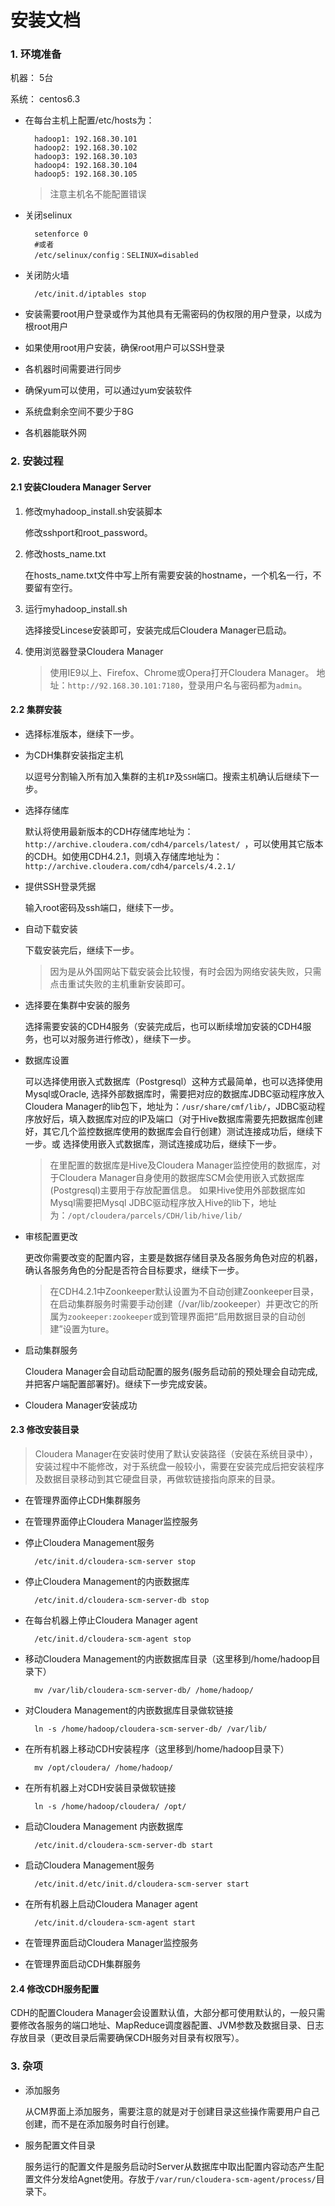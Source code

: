 # 安装文档 #

### 1. 环境准备 ###

机器：   5台

系统：   centos6.3
   
- 在每台主机上配置/etc/hosts为：

        hadoop1: 192.168.30.101
        hadoop2: 192.168.30.102
        hadoop3: 192.168.30.103
        hadoop4: 192.168.30.104
        hadoop5: 192.168.30.105

    > 注意主机名不能配置错误

- 关闭selinux
    
        setenforce 0
        #或者
        /etc/selinux/config：SELINUX=disabled    
- 关闭防火墙
    
        /etc/init.d/iptables stop

- 安装需要root用户登录或作为其他具有无需密码的伪权限的用户登录，以成为根root用户

- 如果使用root用户安装，确保root用户可以SSH登录

- 各机器时间需要进行同步

- 确保yum可以使用，可以通过yum安装软件

- 系统盘剩余空间不要少于8G

- 各机器能联外网

### 2. 安装过程 ###

#### 2.1 安装Cloudera Manager Server

1. 修改myhadoop_install.sh安装脚本

    修改sshport和root_password。

2. 修改hosts_name.txt
    
    在hosts_name.txt文件中写上所有需要安装的hostname，一个机名一行，不要留有空行。

3. 运行myhadoop_install.sh

    选择接受Lincese安装即可，安装完成后Cloudera Manager已启动。

5. 使用浏览器登录Cloudera Manager
    
    > 使用IE9以上、Firefox、Chrome或Opera打开Cloudera Manager。 地址：`http://92.168.30.101:7180`，登录用户名与密码都为`admin`。

#### 2.2 集群安装

- 选择标准版本，继续下一步。

- 为CDH集群安装指定主机
    
    以逗号分割输入所有加入集群的主机`IP`及`SSH`端口。搜索主机确认后继续下一步。

- 选择存储库
        
    默认将使用最新版本的CDH存储库地址为：`http://archive.cloudera.com/cdh4/parcels/latest/ `，可以使用其它版本的CDH。如使用CDH4.2.1，则填入存储库地址为：`http://archive.cloudera.com/cdh4/parcels/4.2.1/ `
- 提供SSH登录凭据

    输入root密码及ssh端口，继续下一步。
- 自动下载安装

    下载安装完后，继续下一步。
    > 因为是从外国网站下载安装会比较慢，有时会因为网络安装失败，只需点击重试失败的主机重新安装即可。

- 选择要在集群中安装的服务

    选择需要安装的CDH4服务（安装完成后，也可以断续增加安装的CDH4服务，也可以对服务进行修改），继续下一步。

- 数据库设置
    
    可以选择使用嵌入式数据库（Postgresql）这种方式最简单，也可以选择使用Mysql或Oracle, 选择外部数据库时，需要把对应的数据库JDBC驱动程序放入Cloudera Manager的lib包下，地址为：`/usr/share/cmf/lib/`，JDBC驱动程序放好后，填入数据库对应的IP及端口（对于Hive数据库需要先把数据库创建好，其它几个监控数据库使用的数据库会自行创建）测试连接成功后，继续下一步。或
    选择使用嵌入式数据库，测试连接成功后，继续下一步。

    > 在里配置的数据库是Hive及Cloudera Manager监控使用的数据库，对于Cloudera Manager自身使用的数据库SCM会使用嵌入式数据库(Postgresql)主要用于存放配置信息。
    > 如果Hive使用外部数据库如Mysql需要把Mysql JDBC驱动程序放入Hive的lib下，地址为：`/opt/cloudera/parcels/CDH/lib/hive/lib/`

- 审核配置更改

    更改你需要改变的配置内容，主要是数据存储目录及各服务角色对应的机器，确认各服务角色的分配是否符合目标要求，继续下一步。

    > 在CDH4.2.1中Zoonkeeper默认设置为不自动创建Zoonkeeper目录，在启动集群服务时需要手动创建（/var/lib/zookeeper）并更改它的所属为`zookeeper:zookeeper`或到管理界面把“启用数据目录的自动创建”设置为ture。

- 启动集群服务

    Cloudera Manager会自动启动配置的服务(服务启动前的预处理会自动完成,并把客户端配置部署好)。继续下一步完成安装。

- Cloudera Manager安装成功

#### 2.3 修改安装目录

> Cloudera Manager在安装时使用了默认安装路径（安装在系统目录中），安装过程中不能修改，对于系统盘一般较小，需要在安装完成后把安装程序及数据目录移动到其它硬盘目录，再做软链接指向原来的目录。

- 在管理界面停止CDH集群服务

- 在管理界面停止Cloudera Manager监控服务

- 停止Cloudera Management服务           
    
        /etc/init.d/cloudera-scm-server stop

- 停止Cloudera Management的内嵌数据库       

        /etc/init.d/cloudera-scm-server-db stop

- 在每台机器上停止Cloudera Manager agent        

        /etc/init.d/cloudera-scm-agent stop

- 移动Cloudera Management的内嵌数据库目录（这里移到/home/hadoop目录下）

        mv /var/lib/cloudera-scm-server-db/ /home/hadoop/

- 对Cloudera Management的内嵌数据库目录做软链接

        ln -s /home/hadoop/cloudera-scm-server-db/ /var/lib/

- 在所有机器上移动CDH安装程序（这里移到/home/hadoop目录下）

        mv /opt/cloudera/ /home/hadoop/

- 在所有机器上对CDH安装目录做软链接

        ln -s /home/hadoop/cloudera/ /opt/

- 启动Cloudera Management 内嵌数据库

        /etc/init.d/cloudera-scm-server-db start

- 启动Cloudera Management服务

        /etc/init.d/etc/init.d/cloudera-scm-server start

- 在所有机器上启动Cloudera Manager agent

        /etc/init.d/cloudera-scm-agent start

- 在管理界面启动Cloudera Manager监控服务

- 在管理界面启动CDH集群服务

#### 2.4 修改CDH服务配置

CDH的配置Cloudera Manager会设置默认值，大部分都可使用默认的，一般只需要修改各服务的端口地址、MapReduce调度器配置、JVM参数及数据目录、日志存放目录（更改目录后需要确保CDH服务对目录有权限写）。

### 3. 杂项 ###

- 添加服务 

    从CM界面上添加服务，需要注意的就是对于创建目录这些操作需要用户自己创建，而不是在添加服务时自行创建。
- 服务配置文件目录

    服务运行的配置文件是服务启动时Server从数据库中取出配置内容动态产生配置文件分发给Agnet使用。存放于`/var/run/cloudera-scm-agent/process/`目录下。
